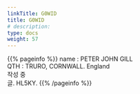 ```yaml
---
linkTitle: G0WID
title: G0WID
# description: 
type: docs
weight: 57
---
```

{{% pageinfo %}}
name : PETER JOHN GILL<br>
QTH : TRURO, CORNWALL. England<br>
작성 중<br>
글. HL5KY.
{{% /pageinfo %}}